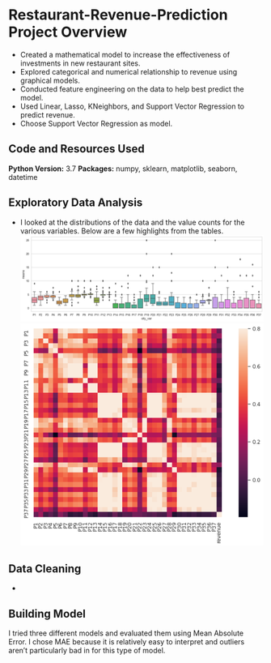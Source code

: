 # Restaurant-Revenue-Prediction  Project Overview 
* Created a mathematical model to increase the effectiveness of investments in new restaurant sites.
* Explored categorical and numerical relationship to revenue using graphical models. 
* Conducted feature engineering on the data to help best predict the model. 
* Used Linear, Lasso, KNeighbors, and Support Vector Regression to predict revenue.
* Choose Support Vector Regression as model.

## Code and Resources Used 
**Python Version:** 3.7
**Packages:** numpy, sklearn, matplotlib, seaborn, datetime

## Exploratory Data Analysis
* I looked at the distributions of the data and the value counts for the various variables. Below are a few highlights from the tables.
![](https://github.com/seblobubbleman/Restaurant-Revenue-Prediction/blob/master/image%204%20.png)
![](https://github.com/seblobubbleman/Restaurant-Revenue-Prediction/blob/master/image%203%20.png)


## Data Cleaning
* 

## Building Model 
I tried three different models and evaluated them using Mean Absolute Error. I chose MAE because it is relatively easy to interpret and outliers aren’t particularly bad in for this type of model.
